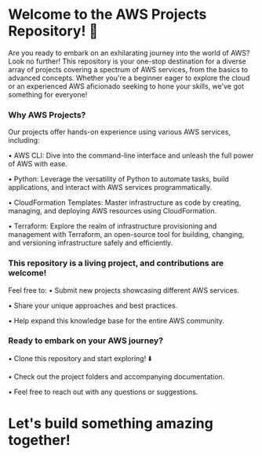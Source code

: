 # Welcome to the AWS Projects Repository! 🚀

Are you ready to embark on an exhilarating journey into the world of AWS? Look no further! This repository is your one-stop destination for a diverse array of projects covering a spectrum of AWS services, from the basics to advanced concepts. Whether you're a beginner eager to explore the cloud or an experienced AWS aficionado seeking to hone your skills, we've got something for everyone!

### Why AWS Projects?
Our projects offer hands-on experience using various AWS services, including:

•	AWS CLI: Dive into the command-line interface and unleash the full power of AWS with ease.

•	Python: Leverage the versatility of Python to automate tasks, build applications, and interact with AWS services programmatically.

•	CloudFormation Templates: Master infrastructure as code by creating, managing, and deploying AWS resources using CloudFormation.

•	Terraform: Explore the realm of infrastructure provisioning and management with Terraform, an open-source tool for building, changing, and versioning infrastructure safely and efficiently.

### This repository is a living project, and contributions are welcome!

Feel free to:
•	Submit new projects showcasing different AWS services.

•	Share your unique approaches and best practices.

•	Help expand this knowledge base for the entire AWS community.

### Ready to embark on your AWS journey?
•	Clone this repository and start exploring! ⬇️

•	Check out the project folders and accompanying documentation.

•	Feel free to reach out with any questions or suggestions.

# Let's build something amazing together!

